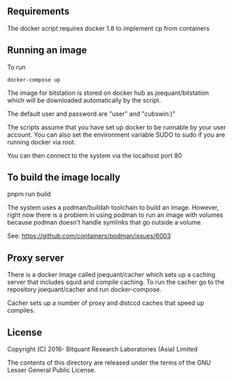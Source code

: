 Requirements
------------

The docker script requires docker 1.8 to implement cp from containers

Running an image
----------------

To run

    docker-compose up

The image for bitstation is stored on docker hub as
joequant/bitstation which will be downloaded automatically by the
script.

The default user and password are "user" and "cubswin:)"

The scripts assume that you have set up docker to be runnable by your
user account.  You can also set the environment variable SUDO to sudo
if you are running docker via root.

You can then connect to the system via the localhost port 80

To build the image locally
--------------------------

  pnpm run build

The system uses a podman/buildah toolchain to build an image.
However, right now there is a problem in using podman to run an image
with volumes because podman doesn't handle symlinks that go outside a
volume.

See: https://github.com/containers/podman/issues/6003

Proxy server
------------

   There is a docker image called joequant/cacher which sets up a
   caching server that includes squid and compile caching.  To run the
   cacher go to the repository joequant/cacher and run docker-compose.

   Cacher sets up a number of proxy and distccd caches that speed up
   compiles.

License
-------

Copyright (C) 2016-
Bitquant Research Laboratories (Asia) Limited

The contents of this directory are released under the terms of the GNU
Lesser General Public License.